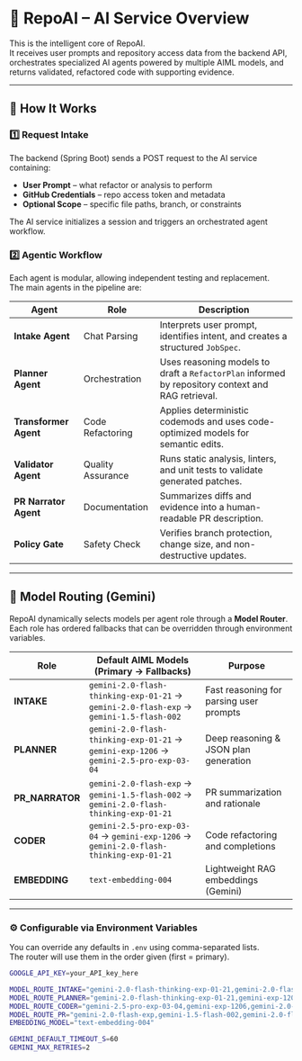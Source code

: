 # 🧠 RepoAI – AI Service Overview

This is the intelligent core of RepoAI.  
It receives user prompts and repository access data from the backend API, orchestrates specialized AI agents powered by multiple AIML models, and returns validated, refactored code with supporting evidence.

---

## 🚀 How It Works

### 1️⃣ Request Intake
The backend (Spring Boot) sends a POST request to the AI service containing:
- **User Prompt** – what refactor or analysis to perform  
- **GitHub Credentials** – repo access token and metadata  
- **Optional Scope** – specific file paths, branch, or constraints  

The AI service initializes a session and triggers an orchestrated agent workflow.

### 2️⃣ Agentic Workflow
Each agent is modular, allowing independent testing and replacement.  
The main agents in the pipeline are:

| Agent | Role | Description |
|--------|------|-------------|
| **Intake Agent** | Chat Parsing | Interprets user prompt, identifies intent, and creates a structured `JobSpec`. |
| **Planner Agent** | Orchestration | Uses reasoning models to draft a `RefactorPlan` informed by repository context and RAG retrieval. |
| **Transformer Agent** | Code Refactoring | Applies deterministic codemods and uses code-optimized models for semantic edits. |
| **Validator Agent** | Quality Assurance | Runs static analysis, linters, and unit tests to validate generated patches. |
| **PR Narrator Agent** | Documentation | Summarizes diffs and evidence into a human-readable PR description. |
| **Policy Gate** | Safety Check | Verifies branch protection, change size, and non-destructive updates. |

---

## 🧩 Model Routing (Gemini)

RepoAI dynamically selects models per agent role through a **Model Router**.  
Each role has ordered fallbacks that can be overridden through environment variables.

| Role | Default AIML Models (Primary → Fallbacks) | Purpose |
|------|-------------------------------------------|----------|
| **INTAKE** | `gemini-2.0-flash-thinking-exp-01-21` → `gemini-2.0-flash-exp` → `gemini-1.5-flash-002` | Fast reasoning for parsing user prompts |
| **PLANNER** | `gemini-2.0-flash-thinking-exp-01-21` → `gemini-exp-1206` → `gemini-2.5-pro-exp-03-04` | Deep reasoning & JSON plan generation |
| **PR_NARRATOR** | `gemini-2.0-flash-exp` → `gemini-1.5-flash-002` → `gemini-2.0-flash-thinking-exp-01-21` | PR summarization and rationale |
| **CODER** | `gemini-2.5-pro-exp-03-04` → `gemini-exp-1206` → `gemini-2.0-flash-thinking-exp-01-21` | Code refactoring and completions |
| **EMBEDDING** | `text-embedding-004` | Lightweight RAG embeddings (Gemini) |

---

### ⚙️ Configurable via Environment Variables

You can override any defaults in `.env` using comma-separated lists.  
The router will use them in the order given (first = primary).

```bash
GOOGLE_API_KEY=your_API_key_here

MODEL_ROUTE_INTAKE="gemini-2.0-flash-thinking-exp-01-21,gemini-2.0-flash-exp,gemini-1.5-flash-002"
MODEL_ROUTE_PLANNER="gemini-2.0-flash-thinking-exp-01-21,gemini-exp-1206,gemini-2.5-pro-exp-03-04"
MODEL_ROUTE_CODER="gemini-2.5-pro-exp-03-04,gemini-exp-1206,gemini-2.0-flash-thinking-exp-01-21"
MODEL_ROUTE_PR="gemini-2.0-flash-exp,gemini-1.5-flash-002,gemini-2.0-flash-thinking-exp-01-21"
EMBEDDING_MODEL="text-embedding-004"

GEMINI_DEFAULT_TIMEOUT_S=60
GEMINI_MAX_RETRIES=2
